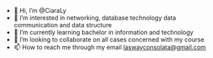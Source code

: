 - 👋 Hi, I’m @CiaraLy
- 👀 I’m interested in networking, database technology data communication and data structure
- 🌱 I’m currently learning bachelor in information and technology
- 💞️ I’m looking to collaborate on all cases concerned with my course
- 📫 How to reach me through my email laswayconsolata@gmail.com

<!---
CiaraLy/CiaraLy is a ✨ special ✨ repository because its `README.md` (this file) appears on your GitHub profile.
You can click the Preview link to take a look at your changes.
--->
